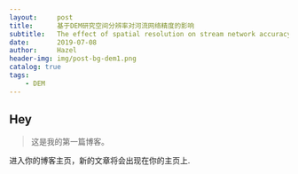 ```yaml
---
layout:     post
title:      基于DEM研究空间分辨率对河流网络精度的影响
subtitle:   The effect of spatial resolution on stream network accuracy using digital terrain models
date:       2019-07-08
author:     Hazel
header-img: img/post-bg-dem1.png
catalog: true
tags:
    - DEM
---
```





## Hey
>这是我的第一篇博客。

进入你的博客主页，新的文章将会出现在你的主页上.
